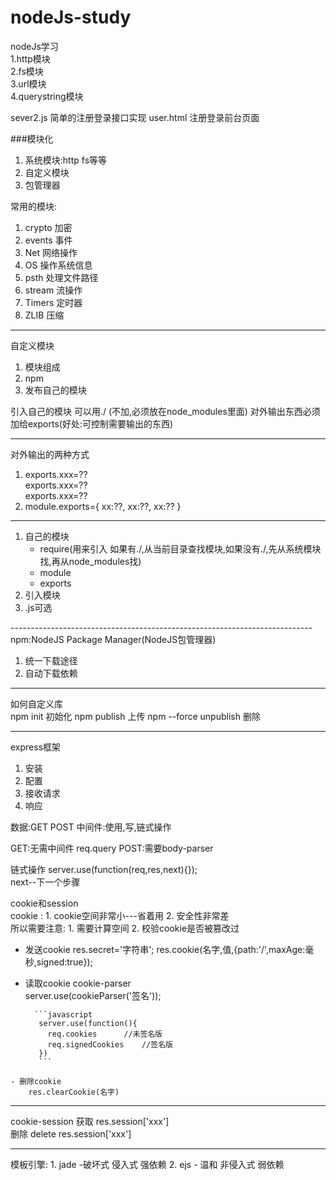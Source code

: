# nodeJs-study
nodeJs学习  
   1.http模块  
   2.fs模块  
   3.url模块  
   4.querystring模块  


sever2.js 简单的注册登录接口实现
user.html  注册登录前台页面  

 ###模块化
  1. 系统模块:http fs等等
  2. 自定义模块
  3. 包管理器  

常用的模块:
1. crypto 加密
2. events 事件
3. Net 网络操作
4. OS 操作系统信息
5. psth 处理文件路径
6. stream 流操作
7. Timers 定时器
8. ZLIB 压缩

------------------------------------------
自定义模块 
1. 模块组成
2. npm
3. 发布自己的模块

引入自己的模块  可以用./  (不加,必须放在node_modules里面)
对外输出东西必须加给exports(好处:可控制需要输出的东西)

----------------------------------------------------------------------------

对外输出的两种方式
 1. exports.xxx=??  
     exports.xxx=??  
     exports.xxx=??  
  2. module.exports={
    xx:??,
    xx:??,
    xx:??
  }

----------------------------------------------------------------------------
 1. 自己的模块
     * require(用来引入 如果有./,从当前目录查找模块,如果没有./,先从系统模块找,再从node_modules找)
     * module
     * exports
 2. 引入模块
 3. .js可选

 ---------------------------------------------------------------------------npm:NodeJS Package Manager(NodeJS包管理器)
 1. 统一下载途径
 2. 自动下载依赖


 ---------------------------------------------------------------------------
 如何自定义库  
     npm init  初始化
     npm publish  上传
     npm --force unpublish  删除

----------------------------------------------------------------------------

  express框架
  1. 安装
  2. 配置
  3. 接收请求
  4. 响应  

  数据:GET  POST
  中间件:使用,写,链式操作

  GET:无需中间件  req.query
  POST:需要body-parser  

  链式操作
  server.use(function(req,res,next){});  
  next--下一个步骤  

  cookie和session  
  cookie :
    1. cookie空间非常小---省着用
    2. 安全性非常差  
    所以需要注意:
    1. 需要计算空间
    2. 校验cookie是否被篡改过

   - 发送cookie
        res.secret='字符串';
        res.cookie(名字,值,{path:'/',maxAge:毫秒,signed:true});
   - 读取cookie
        cookie-parser  
            server.use(cookieParser('签名'));

           ```javascript
            server.use(function(){
              req.cookies      //未签名版  
              req.signedCookies    //签名版  
            })
            ```

    - 删除cookie
        res.clearCookie(名字)

  --------

  cookie-session
     获取   res.session['xxx']  
     删除   delete res.session['xxx']

  ----
  模板引擎:
     1. jade -破坏式 侵入式 强依赖
     2. ejs - 温和 非侵入式 弱依赖
    